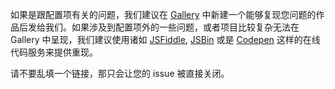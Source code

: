 如果是跟配置项有关的问题，我们建议在 [Gallery](http://gallery.echartsjs.com/editor.html) 中新建一个能够复现您问题的作品后发给我们。如果涉及到配置项外的一些问题，或者项目比较复杂无法在 Gallery 中呈现，我们建议使用诸如 [JSFiddle](https://jsfiddle.net/chrisvfritz/50wL7mdz/), [JSBin](https://jsbin.com) 或是 [Codepen](https://codepen.io) 这样的在线代码服务来提供重现。

<!-- [什么是*最小化重现*，为什么这是必需的？](#modal) -->

<span class="vue-text danger">请不要乱填一个链接，那只会让您的 issue 被直接关闭。</span>
